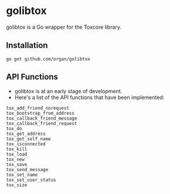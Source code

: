 golibtox
=================

golibtox is a Go wrapper for the Toxcore library.

## Installation
```go get github.com/organ/golibtox```

## API Functions
* golibtox is at an early stage of development.
* Here's a list of the API functions that have been implemented:

```
tox_add_friend_norequest
tox_bootstrap_from_address
tox_callback_friend_message
tox_callback_friend_request
tox_do
tox_get_address
tox_get_self_name
tox_isconnected
tox_kill
tox_load
tox_new
tox_save
tox_send_message
tox_set_name
tox_set_user_status
tox_size
```
